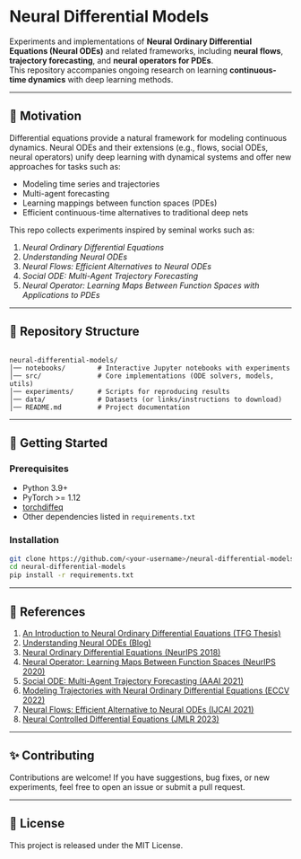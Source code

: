 
# Neural Differential Models

Experiments and implementations of **Neural Ordinary Differential Equations (Neural ODEs)** and related frameworks, including **neural flows**, **trajectory forecasting**, and **neural operators for PDEs**.  
This repository accompanies ongoing research on learning **continuous-time dynamics** with deep learning methods.

---

## 📌 Motivation
Differential equations provide a natural framework for modeling continuous dynamics. Neural ODEs and their extensions (e.g., flows, social ODEs, neural operators) unify deep learning with dynamical systems and offer new approaches for tasks such as:
- Modeling time series and trajectories  
- Multi-agent forecasting  
- Learning mappings between function spaces (PDEs)  
- Efficient continuous-time alternatives to traditional deep nets  

This repo collects experiments inspired by seminal works such as:
1. *Neural Ordinary Differential Equations*  
2. *Understanding Neural ODEs*  
3. *Neural Flows: Efficient Alternatives to Neural ODEs*  
4. *Social ODE: Multi-Agent Trajectory Forecasting*  
5. *Neural Operator: Learning Maps Between Function Spaces with Applications to PDEs*  

---

## 📂 Repository Structure
```

neural-differential-models/
│── notebooks/        # Interactive Jupyter notebooks with experiments
│── src/              # Core implementations (ODE solvers, models, utils)
│── experiments/      # Scripts for reproducing results
│── data/             # Datasets (or links/instructions to download)
│── README.md         # Project documentation

````

---

## 🚀 Getting Started

### Prerequisites
- Python 3.9+  
- PyTorch >= 1.12  
- [torchdiffeq](https://github.com/rtqichen/torchdiffeq)  
- Other dependencies listed in `requirements.txt`  

### Installation
```bash
git clone https://github.com/<your-username>/neural-differential-models.git
cd neural-differential-models
pip install -r requirements.txt
````

---

## 📖 References

1. [An Introduction to Neural Ordinary Differential Equations (TFG Thesis)](https://diposit.ub.edu/dspace/bitstream/2445/208621/2/tfg_baldillou_salse_pau.pdf)  
2. [Understanding Neural ODEs (Blog)](https://jontysinai.github.io/jekyll/update/2019/01/18/understanding-neural-odes.html)  
3. [Neural Ordinary Differential Equations (NeurIPS 2018)](https://proceedings.neurips.cc/paper_files/paper/2018/file/69386f6bb1dfed68692a24c8686939b9-Paper.pdf)  
4. [Neural Operator: Learning Maps Between Function Spaces (NeurIPS 2020)](https://proceedings.neurips.cc/paper_files/paper/2020/file/293835c2cc75b585649498ee74b395f5-Paper.pdf)  
5. [Social ODE: Multi-Agent Trajectory Forecasting (AAAI 2021)](https://proceedings.neurips.cc/paper_files/paper/2021/file/b21f9f98829dea9a48fd8aaddc1f159d-Paper.pdf)  
6. [Modeling Trajectories with Neural Ordinary Differential Equations (ECCV 2022)](https://www.ecva.net/papers/eccv_2022/papers_ECCV/papers/136820211.pdf)  
7. [Neural Flows: Efficient Alternative to Neural ODEs (IJCAI 2021)](https://www.ijcai.org/proceedings/2021/0207.pdf)  
8. [Neural Controlled Differential Equations (JMLR 2023)](https://www.jmlr.org/papers/volume24/21-1524/21-1524.pdf)  

---

## ✨ Contributing

Contributions are welcome! If you have suggestions, bug fixes, or new experiments, feel free to open an issue or submit a pull request.

---

## 📜 License

This project is released under the MIT License.


